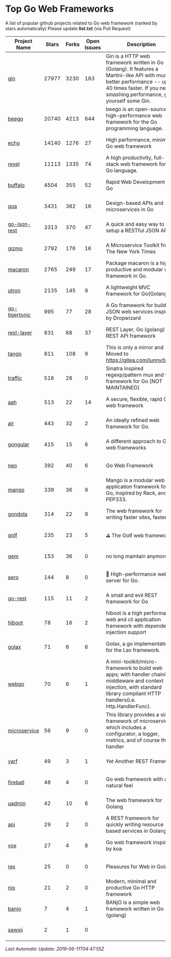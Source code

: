 # Top Go Web Frameworks
A list of popular github projects related to Go web framework (ranked by stars automatically)
Please update **list.txt** (via Pull Request)

| Project Name | Stars | Forks | Open Issues | Description | Last Commit |
| ------------ | ----- | ----- | ----------- | ----------- | ----------- |
| [gin](https://github.com/gin-gonic/gin) | 27977 | 3230 | 183 | Gin is a HTTP web framework written in Go (Golang). It features a Martini-like API with much better performance -- up to 40 times faster. If you need smashing performance, get yourself some Gin. | 2019-06-03 14:52:33 |
| [beego](https://github.com/astaxie/beego) | 20740 | 4213 | 644 | beego is an open-source, high-performance web framework for the Go programming language. | 2019-05-27 09:07:52 |
| [echo](https://github.com/labstack/echo) | 14140 | 1276 | 27 | High performance, minimalist Go web framework | 2019-06-09 16:49:52 |
| [revel](https://github.com/revel/revel) | 11113 | 1335 | 74 | A high productivity, full-stack web framework for the Go language. | 2018-10-30 13:23:52 |
| [buffalo](https://github.com/gobuffalo/buffalo) | 4504 | 355 | 52 | Rapid Web Development w/ Go | 2019-06-08 12:14:41 |
| [goa](https://github.com/goadesign/goa) | 3431 | 382 | 16 | Design-based APIs and microservices in Go | 2019-06-01 21:01:23 |
| [go-json-rest](https://github.com/ant0ine/go-json-rest) | 3313 | 370 | 47 | A quick and easy way to setup a RESTful JSON API | 2017-09-13 04:12:08 |
| [gizmo](https://github.com/nytimes/gizmo) | 2792 | 176 | 16 | A Microservice Toolkit from The New York Times | 2019-06-10 21:42:16 |
| [macaron](https://github.com/go-macaron/macaron) | 2765 | 249 | 17 | Package macaron is a high productive and modular web framework in Go. | 2019-03-13 21:40:39 |
| [utron](https://github.com/gernest/utron) | 2135 | 145 | 9 | A lightweight MVC framework for Go(Golang) | 2018-10-28 20:04:58 |
| [go-tigertonic](https://github.com/rcrowley/go-tigertonic) | 995 | 77 | 28 | A Go framework for building JSON web services inspired by Dropwizard | 2017-04-20 12:38:39 |
| [rest-layer](https://github.com/rs/rest-layer) | 831 | 68 | 37 | REST Layer, Go (golang) REST API framework | 2019-04-23 10:48:06 |
| [tango](https://github.com/lunny/tango) | 811 | 108 | 9 | This is only a mirror and Moved to https://gitea.com/lunny/tango | 2019-05-17 03:31:10 |
| [traffic](https://github.com/gravityblast/traffic) | 518 | 28 | 0 | Sinatra inspired regexp/pattern mux and web framework for Go [NOT MAINTAINED] | 2015-11-26 21:31:07 |
| [aah](https://github.com/go-aah/aah) | 513 | 22 | 14 | A secure, flexible, rapid Go web framework | 2019-05-15 07:48:52 |
| [air](https://github.com/aofei/air) | 443 | 32 | 2 | An ideally refined web framework for Go. | 2019-06-08 08:57:52 |
| [gongular](https://github.com/mustafaakin/gongular) | 415 | 15 | 6 | A different approach to Go web frameworks | 2017-11-16 07:46:31 |
| [neo](https://github.com/ivpusic/neo) | 392 | 40 | 6 | Go Web Framework | 2017-08-14 23:54:31 |
| [mango](https://github.com/paulbellamy/mango) | 339 | 36 | 9 | Mango is a modular web-application framework for Go, inspired by Rack, and PEP333. | 2017-10-17 08:18:43 |
| [gondola](https://github.com/rainycape/gondola) | 314 | 22 | 9 | The web framework for writing faster sites, faster | 2017-02-20 16:16:56 |
| [golf](https://github.com/dinever/golf) | 235 | 23 | 5 | :golf: The Golf web framework | 2017-02-24 16:57:24 |
| [gem](https://github.com/go-gem/gem) | 153 | 36 | 0 | no long maintain anymore | 2017-03-19 15:25:20 |
| [aero](https://github.com/aerogo/aero) | 144 | 8 | 0 | :bullettrain_side: High-performance web server for Go. | 2019-06-07 00:22:24 |
| [go-rest](https://github.com/ungerik/go-rest) | 115 | 11 | 2 | A small and evil REST framework for Go | 2017-01-20 13:25:58 |
| [hiboot](https://github.com/hidevopsio/hiboot) | 78 | 16 | 2 | hiboot is a high performance web and cli application framework with dependency injection support | 2019-04-30 09:52:08 |
| [golax](https://github.com/fulldump/golax) | 71 | 6 | 6 | Golax, a go implementation for the Lax framework. | 2018-06-03 17:25:08 |
| [webgo](https://github.com/bnkamalesh/webgo) | 70 | 6 | 1 | A mini-toolkit/micro-framework to build web apps; with handler chaining, middleware and context injection, with standard library compliant HTTP handlers(i.e. http.HandlerFunc). | 2019-01-12 08:32:05 |
| [microservice](https://github.com/claygod/microservice) | 56 | 9 | 0 | This library provides a simple framework of microservice, which includes a configurator, a logger, metrics, and of course the handler | 2019-06-03 05:33:13 |
| [yarf](https://github.com/yarf-framework/yarf) | 49 | 3 | 1 | Yet Another REST Framework | 2019-03-07 20:24:01 |
| [fireball](https://github.com/zpatrick/fireball) | 48 | 4 | 0 | Go web framework with a natural feel | 2018-10-03 21:26:07 |
| [uadmin](https://github.com/uadmin/uadmin) | 42 | 10 | 6 | The web framework for Golang | 2019-05-12 07:30:44 |
| [api](https://github.com/resoursea/api) | 29 | 2 | 0 | A REST framework for quickly writing resource based services in Golang. | 2015-02-01 22:58:19 |
| [vox](https://github.com/aisk/vox) | 27 | 4 | 8 | Go web framework inspired by koa | 2019-06-07 13:29:21 |
| [rex](https://github.com/goanywhere/rex) | 25 | 0 | 0 | Pleasures for Web in Golang | 2017-12-22 03:25:40 |
| [nio](https://github.com/go-nio/nio) | 21 | 2 | 0 | Modern, minimal and productive Go HTTP framework | 2019-02-22 16:50:09 |
| [banjo](https://github.com/nsheremet/banjo) | 7 | 4 | 1 | BANjO is a simple web framework written in Go (golang) | 2018-01-31 16:42:14 |
| [sawsij](https://github.com/jaybill/sawsij) | 2 | 1 | 0 |  | 2014-04-28 20:21:46 |

*Last Automatic Update: 2019-06-11T04:47:55Z*